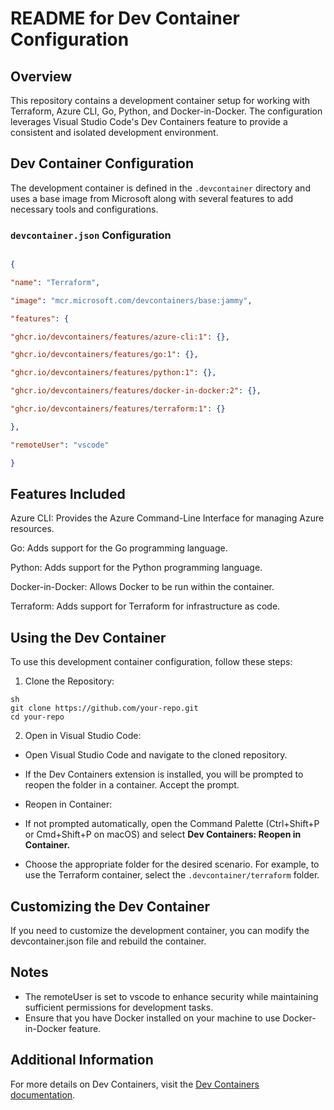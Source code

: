 
# README for Dev Container Configuration

  

## Overview

  

This repository contains a development container setup for working with Terraform, Azure CLI, Go, Python, and Docker-in-Docker. The configuration leverages Visual Studio Code's Dev Containers feature to provide a consistent and isolated development environment.

  

## Dev Container Configuration

  

The development container is defined in the `.devcontainer` directory and uses a base image from Microsoft along with several features to add necessary tools and configurations.

  

### `devcontainer.json` Configuration

  

```json

{

"name": "Terraform",

"image": "mcr.microsoft.com/devcontainers/base:jammy",

"features": {

"ghcr.io/devcontainers/features/azure-cli:1": {},

"ghcr.io/devcontainers/features/go:1": {},

"ghcr.io/devcontainers/features/python:1": {},

"ghcr.io/devcontainers/features/docker-in-docker:2": {},

"ghcr.io/devcontainers/features/terraform:1": {}

},

"remoteUser": "vscode"

}
```
  

## Features Included

  

Azure CLI: Provides the Azure Command-Line Interface for managing Azure resources.

Go: Adds support for the Go programming language.

Python: Adds support for the Python programming language.

Docker-in-Docker: Allows Docker to be run within the container.

Terraform: Adds support for Terraform for infrastructure as code.

  

## Using the Dev Container

  

To use this development container configuration, follow these steps:

  

 1. Clone the Repository:
 
```
sh
git clone https://github.com/your-repo.git
cd your-repo
```
  
 2. Open in Visual Studio Code:


 - Open Visual Studio Code and navigate to the cloned repository.
 - If the Dev Containers extension is installed, you will be prompted to    reopen the folder in a container. Accept the prompt.

  
 - Reopen in Container:

 - If not prompted automatically, open the Command Palette (Ctrl+Shift+P
   or Cmd+Shift+P on macOS) and select **Dev Containers: Reopen in
   Container.**

 - Choose the appropriate folder for the desired scenario. For example,
   to use the Terraform container, select the `.devcontainer/terraform`
   folder.

  

## Customizing the Dev Container

  

If you need to customize the development container, you can modify the devcontainer.json file and rebuild the container.

## Notes

  

 - The remoteUser is set to vscode to enhance security while maintaining sufficient permissions for development tasks.
 - Ensure that you have Docker installed on your machine to use Docker-in-Docker feature.

  

## Additional Information

  

For more details on Dev Containers, visit the [Dev Containers documentation](https://code.visualstudio.com/docs/devcontainers/containers).
